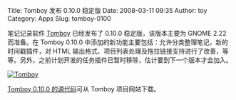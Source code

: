 Title: Tomboy 发布 0.10.0 稳定版
Date: 2008-03-11 09:35
Author: toy
Category: Apps
Slug: tomboy-0100

笔记记录软件 [Tomboy](http://linuxtoy.org/archives/tomboy.html)
已经发布了 0.10.0 稳定版，该版本主要为 GNOME 2.22 而准备。在 Tomboy
0.10.0 中添加的新功能主要包括：允许分类整理笔记，新的时间戳插件，对 HTML
输出格式、项目列表处理及拖拉链接支持进行了改善，等等。另外，之前计划开发的任务插件已暂时移除，估计要到下一个版本才会加入。

[![Tomboy](http://i.linuxtoy.org/i/2007/09/tomboy_s.png)](http://i.linuxtoy.org/i/2007/09/tomboy.png)

[Tomboy 0.10.0
的源代码](http://www.gnome.org/projects/tomboy/download.html)可从 Tomboy
项目网站下载。

